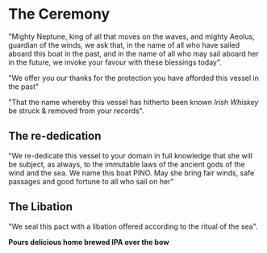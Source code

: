 # The Ceremony

"Mighty Neptune, king of all that moves on the waves, and mighty Aeolus, guardian of the winds, we ask that, in the name of all who have sailed aboard this boat in the past, and in the name of all who may sail aboard her in the future, we invoke your favour with these blessings today".

"We offer you our thanks for the protection you have afforded this vessel in the past"

"That the name whereby this vessel has hitherto been known *Irish Whiskey* be struck & removed from your records".

## The re-dedication

"We re-dedicate this vessel to your domain in full knowledge that she will be subject, as always, to the immutable laws of the ancient gods of the wind and the sea. We name this boat PINO. May she bring fair winds, safe passages and good fortune to all who sail on her"

## The Libation

"We seal this pact with a libation offered according to the ritual of the sea". 

**Pours delicious home brewed IPA over the bow**
